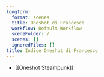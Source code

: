 ```yaml
---
longform:
  format: scenes
  title: Oneshot di Francesco
  workflow: Default Workflow
  sceneFolder: /
  scenes: []
  ignoredFiles: []
title: Indice Oneshot di Francesco
---
```

- [[Oneshot Steampunk]]